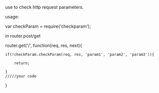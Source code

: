 use to check http request parameters.

usage:

var checkParam = require('checkparam');

in router.post/get

router.get('/', function(req, res, next){

    if(!checkParam.checkParam(req, res, 'param1', 'param2', 'param3')){
    
        return;
        
    }
    /////your code
}
